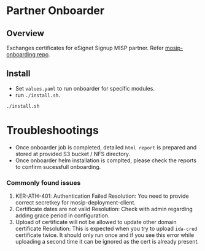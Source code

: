 # Partner Onboarder

## Overview
Exchanges certificates for eSignet Signup MISP partner. Refer [mosip-onboarding repo](https://github.com/mosip/mosip-onboarding).

## Install 
* Set `values.yaml` to run onboarder for specific modules.
* run `./install.sh`.
```
./install.sh
```
# Troubleshootings
* Once onboarder job is completed, detailed `html report` is prepared and stored at provided S3 bucket / NFS directory. 
* Once onboarder helm installation is complted, please check the reports to confirm sucessfull onboarding.

### Commonly found issues 
1. KER-ATH-401: Authentication Failed
    Resolution: You need to provide correct secretkey for mosip-deployment-client.
1. Certificate dates are not valid
    Resolution: Check with admin regarding adding grace period in configuration.
1. Upload of certificate will not be allowed to update other domain certificate
    Resolution: This is expected when you try to upload `ida-cred` certificate twice. It should only run once and if you see this error while uploading a second time it can be ignored as the cert is already present.
